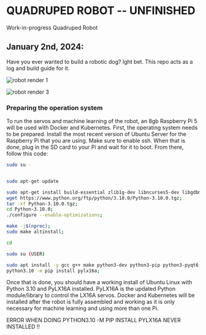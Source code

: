 # QUADRUPED ROBOT -- UNFINISHED
Work-in-progress Quadruped Robot

## January 2nd, 2024:

Have you ever wanted to build a robotic dog? Ight bet. This repo acts as a log and build guide for it.

![robot render 1](https://github.com/nicckko/quadruped-dog/assets/109701332/6ae72708-bed5-4252-bbf3-ab66df5ebeb8)

![robot render 3](https://github.com/nicckko/quadruped-dog/assets/109701332/3b947949-547d-4c1e-ae6e-3f22a45aac66)

### Preparing the operation system

To run the servos and machine learning of the robot, an 8gb Raspberry Pi 5 will be used with Docker and Kubernetes. First, the operating system needs to be prepared. Install the most recent version of Ubuntu Server for the Raspberry Pi that you are using. Make sure to enable ssh. When that is done, plug in the SD card to your Pi and wait for it to boot. From there, follow this code:

``` bash
sudo su -


sudo apt-get update

sudo apt-get install build-essential zlib1g-dev libncurses5-dev libgdbm-dev libnss3-dev libssl-dev libreadline-dev libffi-dev libsqlite3-dev wget libbz2-dev;
wget https://www.python.org/ftp/python/3.10.0/Python-3.10.0.tgz;
tar -xf Python-3.10.0.tgz;
cd Python-3.10.0;
./configure --enable-optimizations;

make -j$(nproc);
sudo make altinstall;

cd

sudo su (USER)

sudo apt install -y gcc g++ make python3-dev python3-pip python3-pyqt6;
python3.10 -m pip install pylx16a;
```

Once that is done, you should have a working install of Ubuntu Linux with Python 3.10 and PyLX16A installed. PyLX16A is the updated Python module/library to control the LX16A servos. Docker and Kubernetes will be installed after the robot is fully assembled and working as it is only necessary for machine learning and using more than one Pi.

ERROR WHEN DOING PYTHON3.10 -M PIP INSTALL PYLX16A NEVER INSTALLED !!
